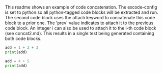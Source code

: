 [//]: # (excode-config: mode=python)

This readme shows an example of code concatenation.
The excode-config is set to python so all python-tagged code blocks will be extracted and run.
The second code block uses the attach keyword to concatenate this code block to a prior one.
The 'prev' value indicates to attach it to the previous code block.
An integer i can also be used to attach it to the i-th code block (see concat2.md).
This results in a single test being generated containing both code blocks.

```python
add = 1 + 2 + 3
print(add)
```

```python excode: attach=prev
add = 4 + 5
print(add)
```
